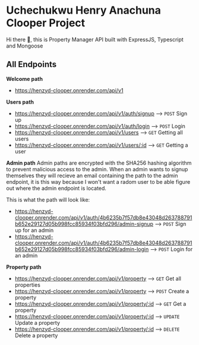 # Uchechukwu Henry Anachuna Clooper Project

Hi there 👋, this is Property Manager API built with ExpressJS, Typescript and Mongoose

## All Endpoints

**Welcome path**

- https://henzyd-clooper.onrender.com/api/v1

**Users path**

- https://henzyd-clooper.onrender.com/api/v1/auth/signup --> `POST` Sign up
- https://henzyd-clooper.onrender.com/api/v1/auth/login --> `POST` Login
- https://henzyd-clooper.onrender.com/api/v1/users --> `GET` Getting all users
- https://henzyd-clooper.onrender.com/api/v1/users/:id --> `GET` Getting a user

**Admin path**
Admin paths are encrypted with the SHA256 hashing algorithm to prevent malicious access to the admin.
When an admin wants to signup themselves they will recieve an email containing the path to the admin endpoint, it is this way because I won't want a radom user to be able figure out where the admin endpoint is located.

This is what the path will look like:

- https://henzyd-clooper.onrender.com/api/v1/auth/4b6235b7f57db8e43048d263788791b652e29127d05b998fcc85934f03bfd296/admin-signup --> `POST` Sign up for an admin
- https://henzyd-clooper.onrender.com/api/v1/auth/4b6235b7f57db8e43048d263788791b652e29127d05b998fcc85934f03bfd296/admin-login --> `POST` Login for an admin

**Property path**

- https://henzyd-clooper.onrender.com/api/v1/property --> `GET` Get all properties
- https://henzyd-clooper.onrender.com/api/v1/property --> `POST` Create a property
- https://henzyd-clooper.onrender.com/api/v1/property/:id --> `GET` Get a property
- https://henzyd-clooper.onrender.com/api/v1/property/:id --> `UPDATE` Update a property
- https://henzyd-clooper.onrender.com/api/v1/property/:id --> `DELETE` Delete a property
